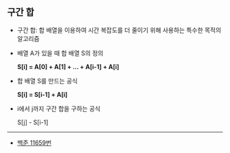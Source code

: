## 구간 합

- 구간 합: 합 배열을 이용하여 시간 복잡도를 더 줄이기 위해 사용하는 특수한 목적의 알고리즘


- 배열 A가 있을 때 합 배열 S의 정의

  **S[i] = A[0] + A[1] + … + A[i-1] + A[i]**

- 합 배열 S를 만드는 공식

  **S[i] = S[i-1] + A[i]**

- i에서 j까지 구간 합을 구하는 공식

  S[j] - S[i-1]

---

- [백준 11659번](/src/Baekjoon/Boj11659.java)